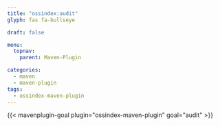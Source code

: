 ```yaml
---
title: "ossindex:audit"
glyph: fas fa-bullseye

draft: false

menu:
  topnav:
    parent: Maven-Plugin

categories:
  - maven
  - maven-plugin
tags:
  - ossindex-maven-plugin
---
```


{{< mavenplugin-goal plugin="ossindex-maven-plugin" goal="audit" >}}